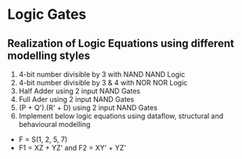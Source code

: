 # Logic Gates

## Realization of Logic Equations using different modelling styles

1. 4-bit number divisible by 3 with NAND NAND Logic
2. 4-bit number divisible by 3 & 4 with NOR NOR Logic
3. Half Adder using 2 input NAND Gates
4. Full Ader using 2 input NAND Gates
5. (P + Q').(R' + D) using 2 input NAND Gates
6. Implement below logic equations using dataflow, structural and behavioural modelling
  * F = S(1, 2, 5, 7)
  * F1 = XZ + YZ' and F2 = XY' + YZ'
